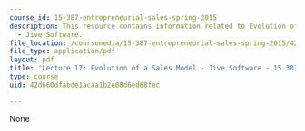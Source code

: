 ```yaml
---
course_id: 15-387-entrepreneurial-sales-spring-2015
description: This resource contains information related to Evolution of a Sales Model
  - Jive Software.
file_location: /coursemedia/15-387-entrepreneurial-sales-spring-2015/42d660dfabde1acaa1b2e08d6ed68fec_MIT15_387S15_Lecture17.pdf
file_type: application/pdf
layout: pdf
title: 'Lecture 17: Evolution of a Sales Model - Jive Software - 15.387 Spring 2015'
type: course
uid: 42d660dfabde1acaa1b2e08d6ed68fec

---
```

None